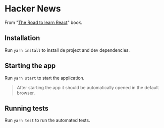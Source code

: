 # Hacker News

From "[The Road to learn React](https://leanpub.com/the-road-to-learn-react)" book.

## Installation

Run `yarn install` to install de project and dev dependencies.

## Starting the app

Run `yarn start` to start the application.

> After starting the app it should be automatically opened in the default browser.

## Running tests

Run `yarn test` to run the automated tests.
